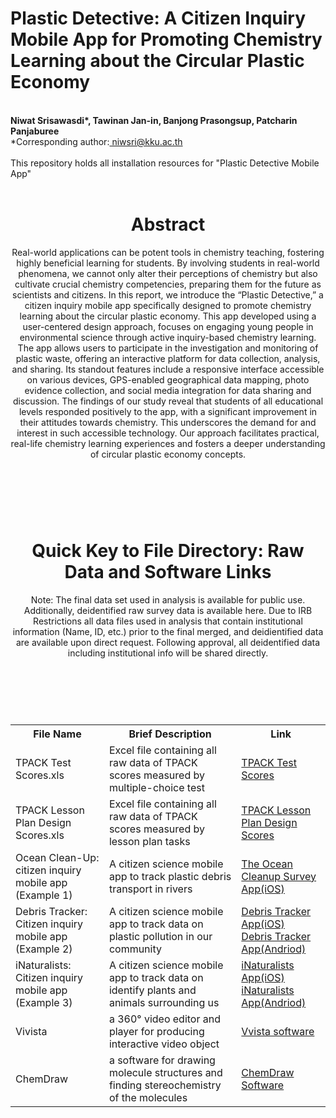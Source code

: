# Plastic Detective: A Citizen Inquiry Mobile App for Promoting Chemistry Learning about the Circular Plastic Economy
<br>
<b>Niwat Srisawasdi*, Tawinan Jan-in, Banjong Prasongsup, Patcharin Panjaburee</b><br>
*Corresponding author:<a href= "mailto: niwsri@kku.ac.th"> niwsri@kku.ac.th </a><br>
<br>
This repository holds all installation resources for "Plastic Detective Mobile App"<br>
<br>
<header>
  <h1>Abstract</h1>
  <p>Real-world applications can be potent tools in chemistry teaching, fostering highly beneficial learning for students. By involving students in real-world phenomena, we cannot only alter their perceptions of chemistry but also cultivate crucial chemistry competencies, preparing them for the future as scientists and citizens. In this report, we introduce the “Plastic Detective,” a citizen inquiry mobile app specifically designed to promote chemistry learning about the circular plastic economy. This app developed using a user-centered design approach, focuses on engaging young people in environmental science through active inquiry-based chemistry learning. The app allows users to participate in the investigation and monitoring of plastic waste, offering an interactive platform for data collection, analysis, and sharing. Its standout features include a responsive interface accessible on various devices, GPS-enabled geographical data mapping, photo evidence collection, and social media integration for data sharing and discussion. The findings of our study reveal that students of all educational levels responded positively to the app, with a significant improvement in their attitudes towards chemistry. This underscores the demand for and interest in such accessible technology. Our approach facilitates practical, real-life chemistry learning experiences and fosters a deeper understanding of circular plastic economy concepts.</p>
</header>
<br>
<br>
<header>
  <h1>Quick Key to File Directory: Raw Data and Software Links</h1>
  <p>Note: The final data set used in analysis is available for public use. Additionally, deidentified raw survey data is available here. Due to IRB Restrictions all data files used in analysis that contain institutional information (Name, ID, etc.) prior to the final merged, and deidientified data are available upon direct request. Following approval, all deidentified data including institutional info will be shared directly.</p>
</header><br>
<br>
<table>
  <tr>
    <th>File Name</th>
    <th>Brief Description</th>
    <th>Link</th>
  </tr>
  <tr>
    <td>TPACK Test Scores.xls</td>
    <td>Excel file containing all raw data of TPACK scores measured by multiple-choice test</td>
    <td><a href="https://github.com/niwsri/CERP-Data-TPACK-CCCs-/blob/main/TPACK%20Test%20Scores.xls">TPACK Test Scores</a></td>
  </tr>
  <tr>
    <td>TPACK Lesson Plan Design Scores.xls</td>
    <td>Excel file containing all raw data of TPACK scores measured by lesson plan tasks</td>
    <td><a href="https://github.com/niwsri/CERP-Data-TPACK-CCCs-/blob/main/TPACK%20Lesson%20Plan%20Design%20Scores.xls">TPACK Lesson Plan Design Scores</a></td>
  </tr>
  <tr>
    <td>Ocean Clean-Up: citizen inquiry mobile app (Example 1)</td>
    <td>A citizen science mobile app to track plastic debris transport in rivers</td>
    <td><a href="https://apps.apple.com/nl/app/the-ocean-cleanup-survey-app/id1533071965">The Ocean Cleanup Survey App(iOS)</a></td>
  </tr>
  <tr>
    <td>Debris Tracker: Citizen inquiry mobile app (Example 2)</td>
    <td>A citizen science mobile app to track data on plastic pollution in our community</td>
    <td><a href="https://apps.apple.com/us/app/marine-debris-tracker/id432758761?mt=8&amp;ign-mpt=uo%3D4">Debris Tracker App(iOS)<br>
    <a href="https://play.google.com/store/apps/details?id=edu.uga.engr.geolog.marinedebristrack">Debris Tracker App(Andriod)</a></td>
  </tr>
  <tr>
    <td>iNaturalists: Citizen inquiry mobile app (Example 3)</td>
    <td>A citizen science mobile app to track data on identify plants and animals surrounding us</td>
    <td><a href="https://apps.apple.com/us/app/inaturalist/id421397028">iNaturalists App(iOS)<br>
    <a href="https://play.google.com/store/apps/details?id=org.inaturalist.android">iNaturalists App(Andriod)</a></td>
  </tr>
  <tr>
    <td>Vivista</td>
    <td>a 360° video editor and player for producing interactive video object</td>
    <td><a href="https://github.com/pxl-research/Vivista-Legacy/releases">Vvista software</a></td>
  </tr>
  <tr>
    <td>ChemDraw</td>
    <td>a software for drawing molecule structures and finding stereochemistry of the molecules</td>
    <td><a href="https://revvitysignals.com/products/research/chemdraw">ChemDraw Software</a></td>
  </tr>
</table>
